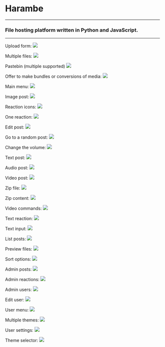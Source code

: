 # Harambe

---

### File hosting platform written in Python and JavaScript.

---

Upload form:
![](img/harambe/upload.png)

Multiple files:
![](img/harambe/upload_2.png)

Pastebin (multiple supported)
![](img/harambe/upload_3.png)

Offer to make bundles or conversions of media:
![](img/harambe/upload_4.png)

Main menu:
![](img/harambe/menu.png)

Image post:
![](img/harambe/post.png)

Reaction icons:
![](img/harambe/post_2.png)

One reaction:
![](img/harambe/post_3.png)

Edit post:
![](img/harambe/post_4.png)

Go to a random post:
![](img/harambe/post_5.png)

Change the volume:
![](img/harambe/post_6.png)

Text post:
![](img/harambe/post_7.png)

Audio post:
![](img/harambe/post_8.png)

Video post:
![](img/harambe/post_9.png)

Zip file:
![](img/harambe/post_10.png)

Zip content:
![](img/harambe/post_11.png)

Video commands:
![](img/harambe/post_12.png)

Text reaction:
![](img/harambe/post_13.png)

Text input:
![](img/harambe/post_14.png)

List posts:
![](img/harambe/list.png)

Preview files:
![](img/harambe/list_2.png)

Sort options:
![](img/harambe/list_3.png)

Admin posts:
![](img/harambe/admin.png)

Admin reactions:
![](img/harambe/admin_2.png)

Admin users:
![](img/harambe/admin_3.png)

Edit user:
![](img/harambe/admin_4.png)

User menu:
![](img/harambe/user.png)

Multiple themes:
![](img/harambe/theme.png)

User settings:
![](img/harambe/settings.png)

Theme selector:
![](img/harambe/settings_2.png)
